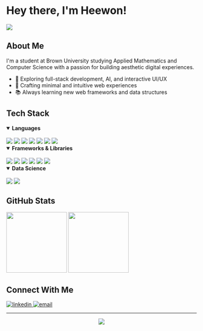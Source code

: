 # Hey there, I'm Heewon!

<div align="left">
  <img src="https://readme-typing-svg.herokuapp.com?font=Fira+Code&duration=3000&pause=1000&color=7D4F3F&center=false&vCenter=true&width=435&lines=Full-Stack+Developer;Applied+Math+%2B+CS+%40+Brown;AI+%26+Interactive+UI%2FUX+Enthusiast">
</div>

## About Me

I'm a student at Brown University studying Applied Mathematics and Computer Science with a passion for building aesthetic digital experiences.

- 🌱 Exploring full-stack development, AI, and interactive UI/UX
- 🎨 Crafting minimal and intuitive web experiences
- 📚 Always learning new web frameworks and data structures

## Tech Stack

<details open>
<summary><b>Languages</b></summary>
<br>
<img src="https://img.shields.io/badge/TypeScript-3178C6?style=flat-square&logo=typescript&logoColor=white" />
<img src="https://img.shields.io/badge/JavaScript-F7DF1E?style=flat-square&logo=javascript&logoColor=black" />
<img src="https://img.shields.io/badge/Python-3776AB?style=flat-square&logo=python&logoColor=white" />
<img src="https://img.shields.io/badge/Java-ED8B00?style=flat-square&logo=openjdk&logoColor=white" />
<img src="https://img.shields.io/badge/C++-00599C?style=flat-square&logo=cplusplus&logoColor=white" />
<img src="https://img.shields.io/badge/HTML5-E34F26?style=flat-square&logo=html5&logoColor=white" />
<img src="https://img.shields.io/badge/CSS3-1572B6?style=flat-square&logo=css3&logoColor=white" />
</details>

<details open>
<summary><b>Frameworks & Libraries</b></summary>
<br>
<img src="https://img.shields.io/badge/React-61DAFB?style=flat-square&logo=react&logoColor=black" />
<img src="https://img.shields.io/badge/Node.js-339933?style=flat-square&logo=nodedotjs&logoColor=white" />
<img src="https://img.shields.io/badge/Tailwind_CSS-06B6D4?style=flat-square&logo=tailwindcss&logoColor=white" />
<img src="https://img.shields.io/badge/Sass-CC6699?style=flat-square&logo=sass&logoColor=white" />
<img src="https://img.shields.io/badge/Flask-000000?style=flat-square&logo=flask&logoColor=white" />
<img src="https://img.shields.io/badge/Astro-FF5D01?style=flat-square&logo=astro&logoColor=white" />
</details>

<details open>
<summary><b>Data Science</b></summary>
<br>
<img src="https://img.shields.io/badge/Pandas-150458?style=flat-square&logo=pandas&logoColor=white" />
<img src="https://img.shields.io/badge/NumPy-013243?style=flat-square&logo=numpy&logoColor=white" />
</details>

## GitHub Stats

<div align="left">
  <img src="https://github-readme-stats.vercel.app/api?username=heewonseo7&show_icons=true&count_private=true&hide_border=true&title_color=7D4F3F&text_color=8B5A2B&icon_color=A98274&bg_color=FFF8F0" height="160em" />
  <img src="https://github-readme-streak-stats.herokuapp.com/?user=heewonseo7&hide_border=true&background=FFF8F0&stroke=7D4F3F&ring=A98274&fire=7D4F3F&currStreakNum=8B5A2B&sideNums=8B5A2B&currStreakLabel=7D4F3F&sideLabels=7D4F3F&dates=A98274" height="160em" />
</div>

## Connect With Me

<div align="left">
  <a href="https://linkedin.com/in/heewonseo" target="_blank">
    <img src="https://img.shields.io/badge/LinkedIn-0077B5?style=flat-square&logo=linkedin&logoColor=white" alt="linkedin" />
  </a>
  <a href="mailto:heewon_seo@brown.edu">
    <img src="https://img.shields.io/badge/Email-D14836?style=flat-square&logo=gmail&logoColor=white" alt="email" />
  </a>
</div>

---

<div align="center">
  <img src="https://komarev.com/ghpvc/?username=heewonseo7&color=A98274&style=flat-square" />
</div>
